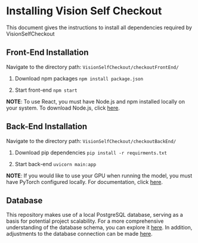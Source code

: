 # Installing Vision Self Checkout
This document gives the instructions to install all dependencies required by VisionSelfCheckout

## Front-End Installation
Navigate to the directory path: ```VisionSelfCheckout/checkoutFrontEnd/```
 1. Download npm packages
        ```
        npm install package.json
        ```

2. Start front-end 
       ```
       npm start
       ```
   
**NOTE**: To use React, you must have Node.js and npm installed locally on your system. To download Node.js, click [here](https://nodejs.org/en/download).

## Back-End Installation
Navigate to the directory path: ```VisionSelfCheckout/checkoutBackEnd/```
1. Download pip dependencies
         ```
        pip install -r requirments.txt
        ``` 

2. Start back-end 
        ```
        uvicorn main:app
        ``` 

**NOTE**: If you would like to use your GPU when running the model, you must have PyTorch configured locally. For documentation, click [here](https://pytorch.org/get-started/locally/).

## Database
This repository makes use of a local PostgreSQL database, serving as a basis for potential project scalability. For a more comprehensive understanding of the database schema, you can explore it [here](https://github.com/moeodeh3/VisionSelfCheckout/blob/main/checkoutBackEnd/main.py#L43-L48). In addition, adjustments to the database connection can be made [here](https://github.com/moeodeh3/VisionSelfCheckout/blob/main/checkoutBackEnd/main.py#L50). 



